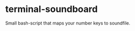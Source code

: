 terminal-soundboard
===================

Small bash-script that maps your number keys to soundfile. 
